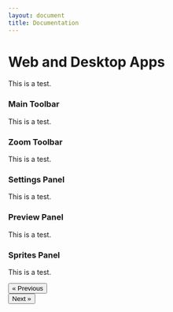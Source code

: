 ```yaml
---
layout: document
title: Documentation
---
```


# Web and Desktop Apps

This is a test.

### Main Toolbar

This is a test.

### Zoom Toolbar

This is a test.

### Settings Panel

This is a test.

### Preview Panel

This is a test.

### Sprites Panel

This is a test.

<div class="row docs-nav">
<div class="col-2"></div>
<div class="col-4"><button type="button" onclick='javascript:goto(this, "01-getting-started.html");' class="btn btn-primary">&laquo; Previous</button></div>
<div class="col-4"><button type="button" onclick='javascript:goto(this, "03-cli-app.html");' class="btn btn-primary">Next &raquo;</button></div>
<div class="col-2"></div>
</div>
